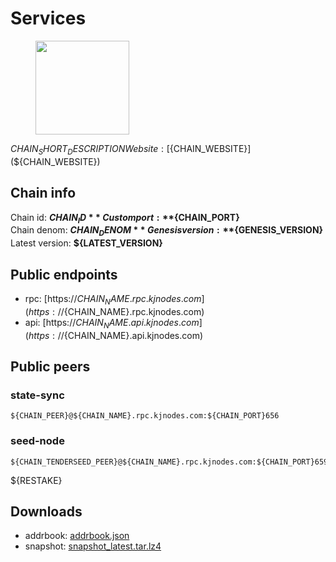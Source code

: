 # Services

<figure><img src="https://raw.githubusercontent.com/kj89/testnet_manuals/main/pingpub/logos/${PROJECT_NAME}.png" width="150" alt=""><figcaption></figcaption></figure>

${CHAIN_SHORT_DESCRIPTION}
Website: [${CHAIN_WEBSITE}](${CHAIN_WEBSITE})

## Chain info

Chain id: **${CHAIN_ID}**\
Custom port: **${CHAIN_PORT}**\
Chain denom: **${CHAIN_DENOM}**\
Genesis version: **${GENESIS_VERSION}**\
Latest version: **${LATEST_VERSION}**

## Public endpoints

* rpc: [https://${CHAIN_NAME}.rpc.kjnodes.com](https://${CHAIN_NAME}.rpc.kjnodes.com)
* api: [https://${CHAIN_NAME}.api.kjnodes.com](https://${CHAIN_NAME}.api.kjnodes.com)

## Public peers

### state-sync

```
${CHAIN_PEER}@${CHAIN_NAME}.rpc.kjnodes.com:${CHAIN_PORT}656
```

### seed-node

```
${CHAIN_TENDERSEED_PEER}@${CHAIN_NAME}.rpc.kjnodes.com:${CHAIN_PORT}659
```
${RESTAKE}
## Downloads

* addrbook: [addrbook.json](https://snapshots.kjnodes.com/${CHAIN_NAME}/addrbook.json)
* snapshot: [snapshot_latest.tar.lz4](https://snapshots.kjnodes.com/${CHAIN_NAME}/snapshot\_latest.tar.lz4)
